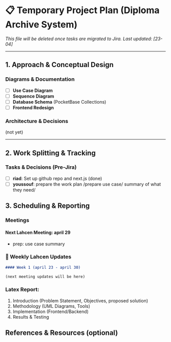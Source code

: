 # 📋 Temporary Project Plan (Diploma Archive System)

_This file will be deleted once tasks are migrated to Jira. Last updated: [23-04]_

---

## 1. Approach & Conceptual Design

### Diagrams & Documentation

- [ ] **Use Case Diagram**
- [ ] **Sequence Diagram**
- [ ] **Database Schema** (PocketBase Collections)
- [ ] **Frontend Redesign**

### Architecture & Decisions

(not yet)

---

## 2. Work Splitting & Tracking

### Tasks & Decisions (Pre-Jira)

- [ ] **riad**: Set up github repo and next.js (done)
- [ ] **youssouf**: prepare the work plan /prepare use case/ summary of what they need/

## 3. Scheduling & Reporting

### Meetings

#### Next Lahcen Meeting: april 29

- prep:
  use case
  summary

### 📅 Weekly Lahcen Updates

```markdown
#### Week 1 (april 23 - april 30)

(next meeting updates will be here)
```

### Latex Report:

1. Introduction (Problem Statement, Objectives, proposed solution)
2. Methodology (UML Diagrams, Tools)
3. Implementation (Frontend/Backend)
4. Results & Testing

## References & Resources (optional)
